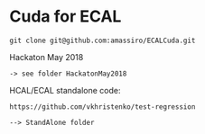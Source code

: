 Cuda for ECAL
====

    git clone git@github.com:amassiro/ECALCuda.git
    

Hackaton May 2018 
    
    -> see folder HackatonMay2018


HCAL/ECAL standalone code:

    https://github.com/vkhristenko/test-regression
    
    --> StandAlone folder

    